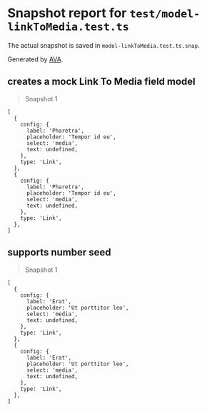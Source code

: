 # Snapshot report for `test/model-linkToMedia.test.ts`

The actual snapshot is saved in `model-linkToMedia.test.ts.snap`.

Generated by [AVA](https://avajs.dev).

## creates a mock Link To Media field model

> Snapshot 1

    [
      {
        config: {
          label: 'Pharetra',
          placeholder: 'Tempor id eu',
          select: 'media',
          text: undefined,
        },
        type: 'Link',
      },
      {
        config: {
          label: 'Pharetra',
          placeholder: 'Tempor id eu',
          select: 'media',
          text: undefined,
        },
        type: 'Link',
      },
    ]

## supports number seed

> Snapshot 1

    [
      {
        config: {
          label: 'Erat',
          placeholder: 'Ut porttitor leo',
          select: 'media',
          text: undefined,
        },
        type: 'Link',
      },
      {
        config: {
          label: 'Erat',
          placeholder: 'Ut porttitor leo',
          select: 'media',
          text: undefined,
        },
        type: 'Link',
      },
    ]
